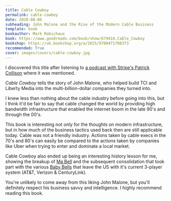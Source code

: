 ```yaml
---
title: Cable Cowboy
permalink: cable-cowboy
date: 2020-08-06
subheading: John Malone and the Rise of the Modern Cable Business
template: book
bookauthor: Mark Robichaux
book: https://www.goodreads.com/book/show/679418.Cable_Cowboy
bookshop: https://uk.bookshop.org/a/2625/9780471706373
recommended: True
cover: images/covers/cable-cowboy.jpg
---
```


I discovered this title after listening to [a podcast with Stripe's Patrick Collison](https://www.stitcher.com/podcast/invest-like-the-best/e/71161348) where it was mentioned.

*Cable Cowboy* tells the story of John Malone, who helped build TCI and Liberty Media into the multi-billion-dollar companies they turned into.

I knew less than nothing about the cable industry before going into this, but I think it'd be fair to say that cable changed the world by providing high bandwidth infrastructure that enabled the internet boom in the late 90's and through the 00's.

This book is interesting not only for the thoughts on modern infrastructure, but in how much of the business tactics used back then are still applicable today. Cable was not a friendly industry. Actions taken by cable execs in the 70's and 80's can easily be compared to the actions taken by companies like Uber when trying to enter and dominate a local market.

Cable Cowboy also ended up being an interesting history lesson for me, showing the breakup of [Ma Bell](https://en.wikipedia.org/wiki/Breakup_of_the_Bell_System) and the subsequent consolidation that took part with the various [Baby Bells](https://en.wikipedia.org/wiki/Regional_Bell_Operating_Company) that leave the US with it's current 3-player system (AT&T, Verizon & CenturyLink).

You're unlikely to come away from this liking John Malone, but you'll definitely respect his business savvy and intelligence. I highly recommend reading this book.
